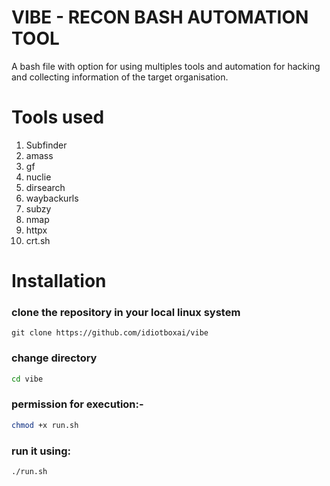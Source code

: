 # VIBE - RECON BASH AUTOMATION TOOL
A bash file with option for using multiples tools and automation for hacking and collecting information of the target organisation.


# Tools used
1) Subfinder
2) amass
3) gf
4) nuclie
5) dirsearch
6) waybackurls
7) subzy
8) nmap
9) httpx
10) crt.sh

# Installation
### clone the repository in your local linux system <br>

```git
git clone https://github.com/idiotboxai/vibe
```
### change directory
```bash
cd vibe
```
### permission for execution:-
```bash
chmod +x run.sh
```
### run it using:
```bash
./run.sh
```




